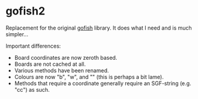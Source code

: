 # gofish2

Replacement for the original [gofish](https://github.com/rooklift/gofish) library. It does what I need and is much simpler...

Important differences:
* Board coordinates are now zeroth based.
* Boards are not cached at all.
* Various methods have been renamed.
* Colours are now "b", "w", and "" (this is perhaps a bit lame).
* Methods that require a coordinate generally require an SGF-string (e.g. "cc") as such.
